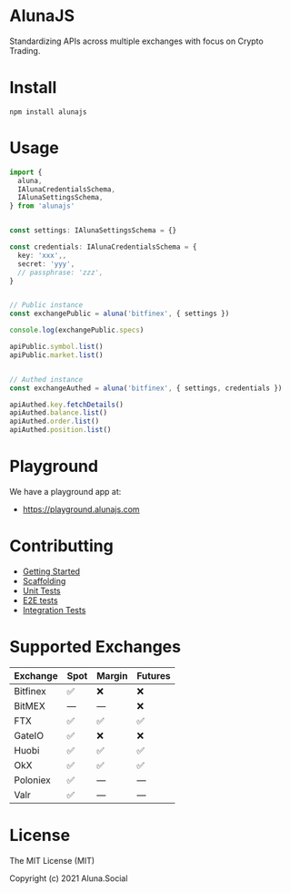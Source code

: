 # AlunaJS

Standardizing APIs across multiple exchanges with focus on Crypto Trading.


# Install

```
npm install alunajs
```

# Usage

```ts
import {
  aluna,
  IAlunaCredentialsSchema,
  IAlunaSettingsSchema,
} from 'alunajs'


const settings: IAlunaSettingsSchema = {}

const credentials: IAlunaCredentialsSchema = {
  key: 'xxx',,
  secret: 'yyy',
  // passphrase: 'zzz',
}


// Public instance
const exchangePublic = aluna('bitfinex', { settings })

console.log(exchangePublic.specs)

apiPublic.symbol.list()
apiPublic.market.list()


// Authed instance
const exchangeAuthed = aluna('bitfinex', { settings, credentials })

apiAuthed.key.fetchDetails()
apiAuthed.balance.list()
apiAuthed.order.list()
apiAuthed.position.list()
```

# Playground

We have a playground app at:
  - https://playground.alunajs.com

# Contributting

 - [Getting Started](https://github.com/alunacrypto/alunajs)
 - [Scaffolding](https://github.com/alunacrypto/alunajs)
 - [Unit Tests](https://github.com/alunacrypto/alunajs)
 - [E2E tests](https://github.com/alunacrypto/alunajs)
 - [Integration Tests](https://github.com/alunacrypto/alunajs)

# Supported Exchanges

|Exchange|Spot|Margin|Futures|
| -- | -- | -- | -- |
|Bitfinex|✅ |❌|❌|
|BitMEX|—|—|❌|
|FTX|✅ |✅|✅|
|GateIO|✅ |❌|❌|
|Huobi|✅ |✅|✅|
|OkX|✅ |✅|✅|
|Poloniex|✅ |—|—|
|Valr|✅ |—|—|

# License

The MIT License (MIT)

Copyright (c) 2021 Aluna.Social
